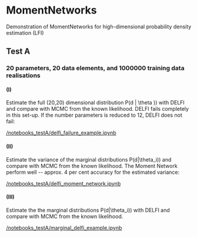 # MomentNetworks
Demonstration of MomentNetworks for high-dimensional probability density estimation (LFI)

## Test A
### 20 parameters, 20 data elements, and 1000000 training data realisations

#### (I)
Estimate the full (20,20) dimensional distribution P(d | \theta )) with DELFI and compare with MCMC from the known likelihood. DELFI fails completely in this set-up. If the number parameters is reduced to 12, DELFI does not fail:

[/notebooks_testA/delfi_failure_example.ipynb](https://github.com/NiallJeffrey/MomentNetworks/blob/master/notebooks_testA/delfi_failure_example.ipynb)

#### (II)
Estimate the variance of the marginal distributions P(d|\theta_i)) and compare with MCMC from the known likelihood. The Moment Network perform well --  approx. 4 per cent accuracy for the estimated variance: 

[/notebooks_testA/delfi_moment_network.ipynb](https://github.com/NiallJeffrey/MomentNetworks/blob/master/notebooks_testA/delfi_moment_network.ipynb)

#### (III)
Estimate the the marginal distributions P(d|\theta_i)) with DELFI and compare with MCMC from the known likelihood. 

[/notebooks_testA/marginal_delfi_example.ipynb](https://github.com/NiallJeffrey/MomentNetworks/blob/master/notebooks_testA/marginal_delfi_example.ipynb)

